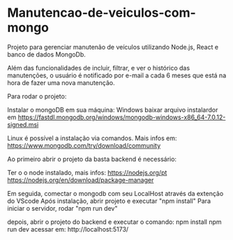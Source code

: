 
# Manutencao-de-veiculos-com-mongo


Projeto para gerenciar manutenão de veículos utilizando Node.js, React e banco de dados MongoDb.

Além das funcionalidades de incluir, filtrar, e ver o histórico das manutenções, o usuário é notificado por e-mail a cada 6 meses que está na hora de fazer uma nova manutenção.

Para rodar o projeto:

Instalar o mongoDB em sua máquina:
Windows baixar arquivo instalardor em 
https://fastdl.mongodb.org/windows/mongodb-windows-x86_64-7.0.12-signed.msi

Linux é possível a instalação via comandos. Mais infos em:
https://www.mongodb.com/try/download/community

Ao primeiro abrir o projeto da basta backend é necessário:

Ter o o node instalado, mais infos:
https://nodejs.org/pt
https://nodejs.org/en/download/package-manager

Em seguida, comectar o mongodb com seu LocalHost através da extenção do VScode
Após instalação, abrir projeto e executar "npm install"
Para iniciar o servidor, rodar "npm run dev"

depois, abrir o projeto do backend e executar o comando:
npm install 
npm run dev
acessar em: http://localhost:5173/
